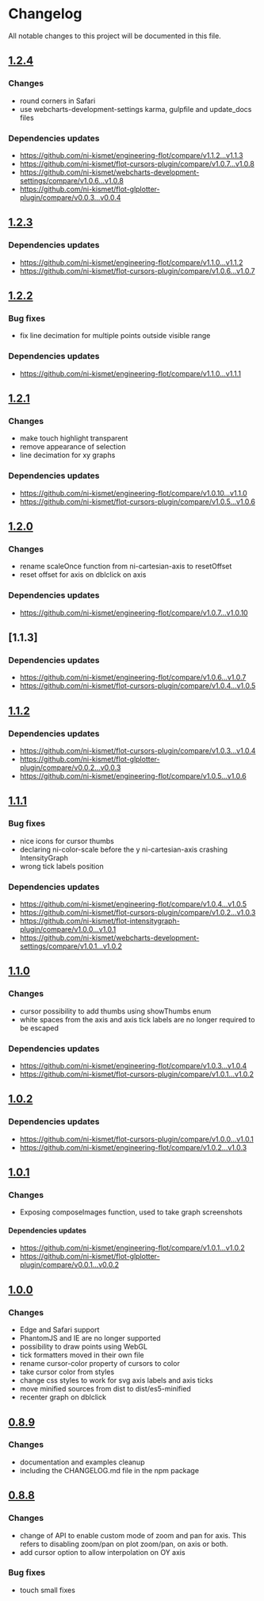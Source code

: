 # Changelog
All notable changes to this project will be documented in this file.

## [1.2.4]

### Changes ###
- round corners in Safari
- use webcharts-development-settings karma, gulpfile and update_docs files

### Dependencies updates ###
- https://github.com/ni-kismet/engineering-flot/compare/v1.1.2...v1.1.3
- https://github.com/ni-kismet/flot-cursors-plugin/compare/v1.0.7...v1.0.8
- https://github.com/ni-kismet/webcharts-development-settings/compare/v1.0.6...v1.0.8
- https://github.com/ni-kismet/flot-glplotter-plugin/compare/v0.0.3...v0.0.4


## [1.2.3]

### Dependencies updates ###
- https://github.com/ni-kismet/engineering-flot/compare/v1.1.0...v1.1.2
- https://github.com/ni-kismet/flot-cursors-plugin/compare/v1.0.6...v1.0.7


## [1.2.2]

### Bug fixes ###
- fix line decimation for multiple points outside visible range

### Dependencies updates ###
- https://github.com/ni-kismet/engineering-flot/compare/v1.1.0...v1.1.1


## [1.2.1]

### Changes ###
- make touch highlight transparent
- remove appearance of selection
- line decimation for xy graphs

### Dependencies updates ###
- https://github.com/ni-kismet/engineering-flot/compare/v1.0.10...v1.1.0
- https://github.com/ni-kismet/flot-cursors-plugin/compare/v1.0.5...v1.0.6


## [1.2.0]

### Changes ###
- rename scaleOnce function from ni-cartesian-axis to resetOffset
- reset offset for axis on dblclick on axis

### Dependencies updates ###
- https://github.com/ni-kismet/engineering-flot/compare/v1.0.7...v1.0.10


## [1.1.3]

### Dependencies updates ###
- https://github.com/ni-kismet/engineering-flot/compare/v1.0.6...v1.0.7
- https://github.com/ni-kismet/flot-cursors-plugin/compare/v1.0.4...v1.0.5

## [1.1.2]

### Dependencies updates ###
- https://github.com/ni-kismet/flot-cursors-plugin/compare/v1.0.3...v1.0.4
- https://github.com/ni-kismet/flot-glplotter-plugin/compare/v0.0.2...v0.0.3
- https://github.com/ni-kismet/engineering-flot/compare/v1.0.5...v1.0.6

## [1.1.1]

### Bug fixes ###
- nice icons for cursor thumbs
- declaring ni-color-scale before the y ni-cartesian-axis crashing IntensityGraph
- wrong tick labels position

### Dependencies updates ###
- https://github.com/ni-kismet/engineering-flot/compare/v1.0.4...v1.0.5
- https://github.com/ni-kismet/flot-cursors-plugin/compare/v1.0.2...v1.0.3
- https://github.com/ni-kismet/flot-intensitygraph-plugin/compare/v1.0.0...v1.0.1
- https://github.com/ni-kismet/webcharts-development-settings/compare/v1.0.1...v1.0.2


## [1.1.0]

### Changes ###
- cursor possibility to add thumbs using showThumbs enum
- white spaces from the axis and axis tick labels are no longer required to be escaped

### Dependencies updates ###
- https://github.com/ni-kismet/engineering-flot/compare/v1.0.3...v1.0.4
- https://github.com/ni-kismet/flot-cursors-plugin/compare/v1.0.1...v1.0.2


## [1.0.2]

### Dependencies updates ###
- https://github.com/ni-kismet/flot-cursors-plugin/compare/v1.0.0...v1.0.1
- https://github.com/ni-kismet/engineering-flot/compare/v1.0.2...v1.0.3


## [1.0.1]

### Changes ###
- Exposing composeImages function, used to take graph screenshots

#### Dependencies updates ####
- https://github.com/ni-kismet/engineering-flot/compare/v1.0.1...v1.0.2
- https://github.com/ni-kismet/flot-glplotter-plugin/compare/v0.0.1...v0.0.2

## [1.0.0]

### Changes ###
- Edge and Safari support
- PhantomJS and IE are no longer supported
- possibility to draw points using WebGL
- tick formatters moved in their own file
- rename cursor-color property of cursors to color
- take cursor color from styles
- change css styles to work for svg  axis labels and axis ticks
- move minified sources from dist to dist/es5-minified
- recenter graph on dblclick


## [0.8.9]

### Changes ###
- documentation and examples cleanup
- including the CHANGELOG.md file in the npm package


## [0.8.8]

### Changes ###
- change of API to enable custom mode of zoom and pan for axis. This refers to
disabling zoom/pan on plot zoom/pan, on axis or both.
- add cursor option to allow interpolation on OY axis

### Bug fixes ###
- touch small fixes  


[1.2.4]: https://github.com/ni-kismet/webcharts/compare/v1.2.3...v1.2.4
[1.2.3]: https://github.com/ni-kismet/webcharts/compare/v1.2.2...v1.2.3
[1.2.2]: https://github.com/ni-kismet/webcharts/compare/v1.2.1...v1.2.2
[1.2.1]: https://github.com/ni-kismet/webcharts/compare/v1.2.0...v1.2.1
[1.2.0]: https://github.com/ni-kismet/webcharts/compare/v1.1.2...v1.2.0
[1.1.2]: https://github.com/ni-kismet/webcharts/compare/v1.1.1...v1.1.2
[1.1.1]: https://github.com/ni-kismet/webcharts/compare/v1.1.0...v1.1.1
[1.1.0]: https://github.com/ni-kismet/webcharts/compare/v1.0.2...v1.1.0
[1.0.2]: https://github.com/ni-kismet/webcharts/compare/v1.0.1...v1.0.2
[1.0.1]: https://github.com/ni-kismet/webcharts/compare/v1.0.0...v1.0.1
[1.0.0]: https://github.com/ni-kismet/webcharts/compare/v0.8.9...v1.0.0
[0.8.9]: https://github.com/ni-kismet/webcharts/compare/v0.8.8...v0.8.9
[0.8.8]: https://github.com/ni-kismet/webcharts/compare/v0.8.7...v0.8.8
